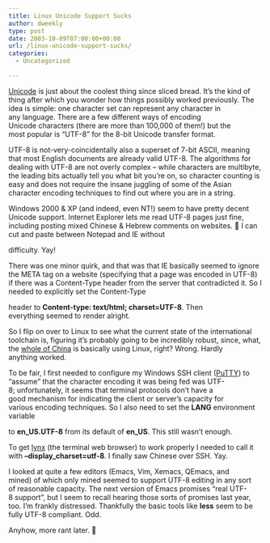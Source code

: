 ```yaml
---
title: Linux Unicode Support Sucks
author: dweekly
type: post
date: 2003-10-09T07:00:00+00:00
url: /linux-unicode-support-sucks/
categories:
  - Uncategorized

---
```

[Unicode][1] is just about the coolest thing since sliced bread. It&#8217;s the kind of thing after which you wonder how things possibly worked previously. The idea is simple: one character set can represent any character in any language. There are a few different ways of encoding Unicode characters (there are more than 100,000 of them!) but the most popular is &#8220;UTF-8&#8221; for the 8-bit Unicode transfer format.

UTF-8 is not-very-coincidentally also a superset of 7-bit ASCII, meaning that most English documents are already valid UTF-8. The algorithms for dealing with UTF-8 are not overly complex &#8211; while characters are multibyte, the leading bits actually tell you what bit you&#8217;re on, so character counting is easy and does not require the insane juggling of some of the Asian character encoding techniques to find out where you are in a string.

Windows 2000 & XP (and indeed, even NT!) seem to have pretty decent Unicode support. Internet Explorer lets me read UTF-8 pages just fine, including posting mixed Chinese & Hebrew comments on websites. 🙂 I can cut and paste between Notepad and IE without
  
difficulty. Yay!

There was one minor quirk, and that was that IE basically seemed to ignore the META tag on a website (specifying that a page was encoded in UTF-8) if there was a Content-Type header from the server that contradicted it. So I needed to explicitly set the Content-Type
  
header to **Content-type: text/html; charset=UTF-8**. Then everything seemed to render alright.

So I flip on over to Linux to see what the current state of the international toolchain is, figuring it&#8217;s probably going to be incredibly robust, since, what, the [whole of China][2] is basically using Linux, right? Wrong. Hardly anything worked.

To be fair, I first needed to configure my Windows SSH client ([PuTTY][3]) to &#8220;assume&#8221; that the character encoding it was being fed was UTF-8; unfortunately, it seems that terminal protocols don&#8217;t have a good mechanism for indicating the client or server&#8217;s capacity for various encoding techniques. So I also need to set the **LANG** environment variable
  
to **en_US.UTF-8** from its default of **en_US**. This still wasn&#8217;t enough.

To get [lynx][4] (the terminal web browser) to work properly I needed to call it with **&#8211;display_charset=utf-8**. I finally saw Chinese over SSH. Yay.

I looked at quite a few editors (Emacs, Vim, Xemacs, QEmacs, and mined) of which only mined seemed to support UTF-8 editing in any sort of reasonable capacity. The next version of Emacs promises &#8220;real UTF-8 support&#8221;, but I seem to recall hearing those sorts of promises last year, too. I&#8217;m frankly distressed. Thankfully the basic tools like **less** seem to be fully UTF-8 compliant. Odd.

Anyhow, more rant later. 🙂

 [1]: http://www.unicode.org/
 [2]: http://www.linuxjournal.com/article.php?sid=5784
 [3]: http://www.chiark.greenend.org.uk/~sgtatham/putty/
 [4]: http://lynx.browser.org/